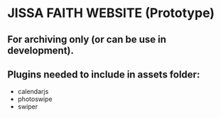 # JISSA FAITH WEBSITE (Prototype)

## For archiving only (or can be use in development).


## Plugins needed to include in assets folder:

* calendarjs
* photoswipe
* swiper
